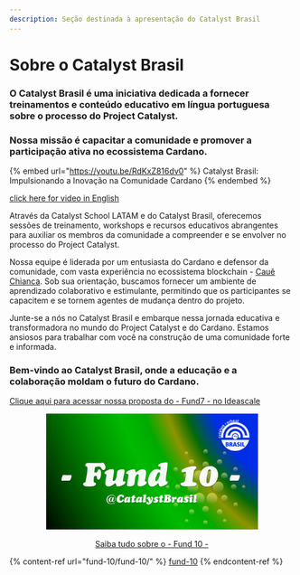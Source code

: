 ```yaml
---
description: Seção destinada à apresentação do Catalyst Brasil
---
```


# Sobre o Catalyst Brasil

### O Catalyst Brasil é uma iniciativa dedicada a fornecer treinamentos e conteúdo educativo em língua portuguesa sobre o processo do Project Catalyst.&#x20;

### Nossa missão é capacitar a comunidade e promover a participação ativa no ecossistema Cardano.

{% embed url="https://youtu.be/RdKxZ816dv0" %}
Catalyst Brasil: Impulsionando a Inovação na Comunidade Cardano
{% endembed %}

[click here for video in English](https://youtu.be/rUP3MrfDJPo)

Através da Catalyst School LATAM e do Catalyst Brasil, oferecemos sessões de treinamento, workshops e recursos educativos abrangentes para auxiliar os membros da comunidade a compreender e se envolver no processo do Project Catalyst.

Nossa equipe é liderada por um entusiasta do Cardano e defensor da comunidade, com vasta experiência no ecossistema blockchain - [Cauê Chianca](https://github.com/cauechianca). Sob sua orientação, buscamos fornecer um ambiente de aprendizado colaborativo e estimulante, permitindo que os participantes se capacitem e se tornem agentes de mudança dentro do projeto.

Junte-se a nós no Catalyst Brasil e embarque nessa jornada educativa e transformadora no mundo do Project Catalyst e do Cardano. Estamos ansiosos para trabalhar com você na construção de uma comunidade forte e informada.

### Bem-vindo ao Catalyst Brasil, onde a educação e a colaboração moldam o futuro do Cardano.

[Clique aqui para acessar nossa proposta do - Fund7 - no Ideascale](https://cardano.ideascale.com/c/idea/60774)

<div align="center" data-full-width="false">

<figure><img src=".gitbook/assets/[F10] CSBra-hero-git.png" alt="" width="375"><figcaption><p><a href="fund-10/fund-10/">Saiba tudo sobre o - Fund 10 -</a></p></figcaption></figure>

</div>

{% content-ref url="fund-10/fund-10/" %}
[fund-10](fund-10/fund-10/)
{% endcontent-ref %}
